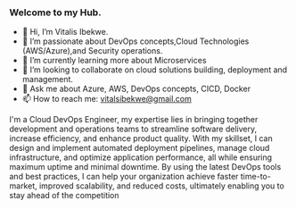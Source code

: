 ### Welcome to my Hub.
- 👋 Hi, I’m Vitalis Ibekwe.
- 🔭 I’m passionate about DevOps concepts,Cloud Technologies (AWS/Azure),and Security operations. 
- 🌱 I’m currently learning more about Microservices
- 👯 I’m looking to collaborate on cloud solutions building, deployment and management.
- 💬 Ask me about Azure, AWS, DevOps concepts, CICD, Docker
- 📫 How to reach me: vitalsibekwe@gmail.com


I'm a Cloud DevOps Engineer, my expertise lies in bringing together development and operations teams to streamline software delivery, increase efficiency, and enhance product quality. With my skillset, I can design and implement automated deployment pipelines, manage cloud infrastructure, and optimize application performance, all while ensuring maximum uptime and minimal downtime. By using the latest DevOps tools and best practices, I can help your organization achieve faster time-to-market, improved scalability, and reduced costs, ultimately enabling you to stay ahead of the competition
<!--
**Vitanet-tech/Vitanet-tech** is a ✨ _special_ ✨ repository because its `README.md` (this file) appears on your GitHub profile.

Here are some ideas to get you started:


-->



